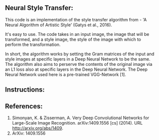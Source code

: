 ## Neural Style Transfer:
This code is an implementation of the style transfer algorithm from - 'A Neural Algorithm of Artistic Style' (Gatys et al., 2016).

It's easy to use.  The code takes in an input image, the image that will be transformed, and a style image, the style of the image with which to perform the transformation.  

In short, the algorithm works by setting the Gram matrices of the input and style images at specific layers in a Deep Neural Network to be the same.  The algorithm also aims to perserve the contents of the original image via an L1 loss also at specific layers in the Deep Neural Network.  The Deep Neural Network used here is a pre-trained VGG-Network [1].


## Instructions:



## References:
1. Simonyan, K. & Zisserman, A. Very Deep Convolutional Networks for Large-Scale Image
Recognition. arXiv:1409.1556 [cs] (2014). URL http://arxiv.org/abs/1409.
1556. ArXiv: 1409.1556
